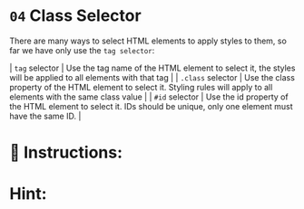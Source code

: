 # `04` Class Selector

There are many ways to select HTML elements to apply styles to them, so far we have only use the `tag selector`:

| `tag` selector | Use the tag name of the HTML element to select it, the styles will be applied to all elements with that tag |
| `.class` selector | Use the class property of the HTML element to select it. Styling rules will apply to all elements with the same class value |
| `#id` selector | Use the id property of the HTML element to select it. IDs should be unique, only one element must have the same ID. |

# 📝 Instructions:


# Hint:

